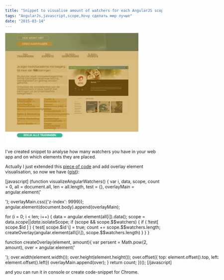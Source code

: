 ```yaml
---
title: "Snippet to visualise amount of watchers for each AngularJS scope"
tags: "AngularJs,javascript,scope,Хочу сделать мир лучше"
date: "2015-03-14"
---
```


![watchers-visualisation](images/Screenshot-2015-03-14-13.48.29.png)

I've created snippet to analyse how many watchers you have in your web app and on which elements they are placed.

Actually I just extended this [piece of code](https://ng.malsup.com/#!/counting-watchers "https://ng.malsup.com/#!/counting-watchers") and add overlay element visualisation, so now we have ([gist](https://gist.github.com/stevermeister/b161d31b0a41da78eafa "https://gist.github.com/stevermeister/b161d31b0a41da78eafa")):

\[javascript\] (function visualizeAngularWatchers() { var i, data, scope, count = 0, all = document.all, len = all.length, test = {}, overlayMain = angular.element('<div/>'); overlayMain.css({'z-index': 9999}); angular.element(document.body).append(overlayMain);

for (i = 0; i < len; i++) { data = angular.element(all\[i\]).data(); scope = data.$scope || data.$isolateScope; if (scope && scope.$$watchers) { if ( !test\[ scope.$id \] ) { test\[ scope.$id \] = true; count += scope.$$watchers.length; createOverlay(angular.element(all\[i\]), scope.$$watchers.length) } } }

function createOverlay(element, amount){ var persent = Math.pow(2, amount), over = angular.element('<div style="background:rgba(180,120,0,.' + persent + '); position:absolute;" />'); over.width(element.width()); over.height(element.height()); over.offset({ top: element.offset().top, left: element.offset().left}) overlayMain.append(over); } return count; })(); \[/javascript\]

and you can run it in console or create code-snippet for Chrome.
